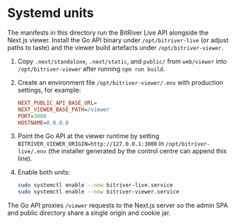 # Systemd units

The manifests in this directory run the BitRiver Live API alongside the Next.js viewer. Install the Go API binary under `/opt/bitriver-live` (or adjust paths to taste) and the viewer build artefacts under `/opt/bitriver-viewer`.

1. Copy `.next/standalone`, `.next/static`, and `public/` from `web/viewer` into `/opt/bitriver-viewer` after running `npm run build`.
2. Create an environment file `/opt/bitriver-viewer/.env` with production settings, for example:

   ```ini
   NEXT_PUBLIC_API_BASE_URL=
   NEXT_VIEWER_BASE_PATH=/viewer
   PORT=3000
   HOSTNAME=0.0.0.0
   ```

3. Point the Go API at the viewer runtime by setting `BITRIVER_VIEWER_ORIGIN=http://127.0.0.1:3000` in `/opt/bitriver-live/.env` (the installer generated by the control centre can append this line).
4. Enable both units:

   ```bash
   sudo systemctl enable --now bitriver-live.service
   sudo systemctl enable --now bitriver-viewer.service
   ```

The Go API proxies `/viewer` requests to the Next.js server so the admin SPA and public directory share a single origin and cookie jar.
